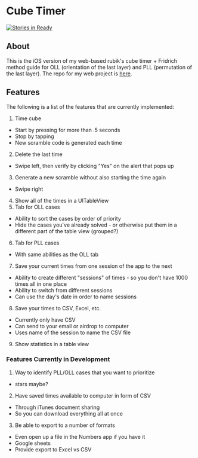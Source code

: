 Cube Timer
==========

[![Stories in Ready](https://badge.waffle.io/audreyseo/pet-rubiks-ios.png?label=ready&title=Ready)](https://waffle.io/audreyseo/pet-rubiks-ios)

## About
This is the iOS version of my web-based rubik's cube timer + Fridrich method guide for OLL (orientation of the last layer) and PLL (permutation of the last layer). The repo for my web project is [here][1].

## Features
The following is a list of the features that are currently implemented:
 1. Time cube
  - Start by pressing for more than .5 seconds
  - Stop by tapping
  - New scramble code is generated each time
 2. Delete the last time
  - Swipe left, then verify by clicking "Yes" on the alert that pops up
 3. Generate a new scramble without also starting the time again
  - Swipe right
 4. Show all of the times in a UITableView
 5. Tab for OLL cases
  - Ability to sort the cases by order of priority
  - Hide the cases you've already solved - or otherwise put them in a different part of the table view (grouped?)
 6. Tab for PLL cases
  - With same abilities as the OLL tab
 7. Save your current times from one session of the app to the next
  - Ability to create different "sessions" of times - so you don't have 1000 times all in one place
  - Ability to switch from different sessions
  - Can use the day's date in order to name sessions
 8. Save your times to CSV, Excel, etc.
  - Currently only have CSV
  - Can send to your email or airdrop to computer
  - Uses name of the session to name the CSV file
 9. Show statistics in a table view

### Features Currently in Development
 1. Way to identify PLL/OLL cases that you want to prioritize
  - stars maybe?
 2. Have saved times available to computer in form of CSV
  - Through iTunes document sharing
  - So you can download everything all at once
 3. Be able to export to a number of formats
  - Even open up a file in the Numbers app if you have it
  - Google sheets
  - Provide export to Excel vs CSV
 

[1]: https://github.com/audreyseo/pet-rubiks/
